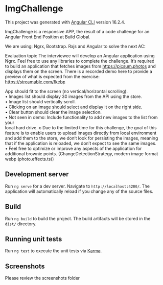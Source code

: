 # ImgChallenge

This project was generated with [Angular CLI](https://github.com/angular/angular-cli) version 16.2.4.

ImgChallenge is a responsive APP, the result of a code challenge for an Angular Front End Position at Build Global.

We are using: Ngrx, Bootstrap. Rxjs and Angular to solve the next AC:

Evaluation topic
The interviewee will develop an Angular application using Ngrx. Feel free to use any
libraries to complete the challenge.
It’s required to build an application that fetches images from https://picsum.photos
and displays them on the screen. There is a recorded demo here to provide a preview
of what is expected from the exercise: https://streamable.com/fkebp


App should fit to the screen (no vertical/horizontal scrolling).<br />
• Images list should display 30 images from the API using the store. <br />
• Image list should vertically scroll.<br />
• Clicking on an image should select and display it on the right side.<br />
• Clear button should clear the image selection.<br />
• Not seen in demo: Include functionality to add new images to the list from your<br />
local hard drive.
o Due to the limited time for this challenge, the goal of this feature is to
enable users to upload images directly from local environment and add
them to the store, we don’t look for persisting the images, meaning that
if the application is reloaded, we don’t expect to see the same images.<br />
• Feel free to optimize or improve any aspects of the application for additional
brownie points. (ChangeDetectionStrategy, modern image format webp (photo.effects.ts))

## Development server

Run `ng serve` for a dev server. Navigate to `http://localhost:4200/`. The application will automatically reload if you change any of the source files.

## Build

Run `ng build` to build the project. The build artifacts will be stored in the `dist/` directory.

## Running unit tests

Run `ng test` to execute the unit tests via [Karma](https://karma-runner.github.io).

## Screenshots

Please review the screenshots folder

